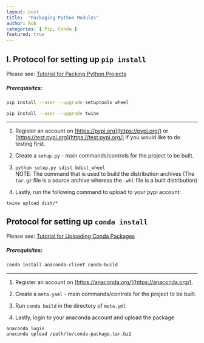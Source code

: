 ```yaml
---
layout: post
title:  "Packaging Python Modules"
author: Rob
categories: [ Pip, Conda ]
featured: true
---
```



## I. Protocol for setting up `pip install`

Please see: [Tutorial for Packing Python Projects](https://packaging.python.org/tutorials/packaging-projects/)


##### Prerequisites:

```bash
pip install --user --upgrade setuptools wheel

pip install --user --upgrade twine

```

--------------------------------------

1. Register an account on [https://pypi.org](https://pypi.org/) or [https://test.pypi.org](https://test.pypi.org/) if you would like to do testing first.

2. Create a `setup.py` - main commands/controls for the project
to be built.

3. ```python setup.py sdist bdist_wheel``` <br> NOTE: The command that is used to build the distribution archives (The `tar.gz` file is a source archive whereas the `.whl` file is a built distribution)


4. Lastly, run the following command to upload to your pypi account:

```
twine upload dist/*
```




## Protocol for setting up `conda install`

Please see: [Tutorial for Uploading Conda Packages](https://docs.anaconda.com/anaconda-cloud/user-guide/tasks/work-with-packages/#uploading-conda-packages)


##### Prerequisites:

```bash
conda install anaconda-client conda-build
```

--------------------------------------

1. Register an account on [https://anaconda.org/](https://anaconda.org/).

2. Create a `meta.yaml` - main commands/controls for the project
to be built.

3. Run ```conda build``` in the directory of `meta.yml`

4. Lastly, login to your anaconda account and upload the package

```
anaconda login
anaconda upload /path/to/conda-package.tar.bz2
```







